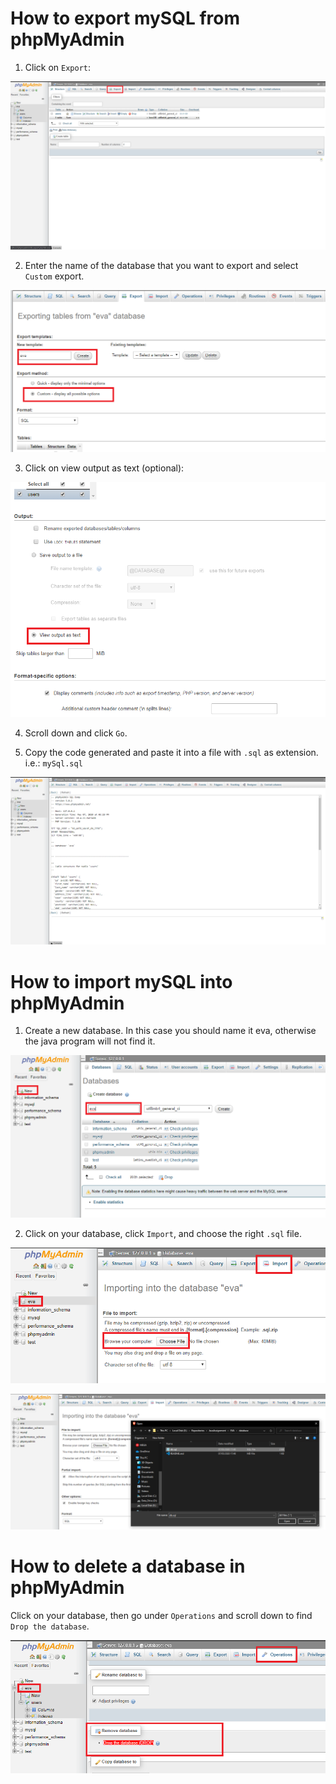 # How to export mySQL from phpMyAdmin

1. Click on `Export`:

![](./img/1.png)

2. Enter the name of the database that you want to export and select `Custom` export.

![](./img/2.png)

3. Click on view output as text (optional):

![](./img/3.png)

4. Scroll down and click `Go`.

5. Copy the code generated and paste it into a file with `.sql` as extension. i.e.: `mySql.sql`

![](./img/4.png)

# How to import mySQL into phpMyAdmin
1. Create a new database. In this case you should name it eva, otherwise the java program will not find it. 

![](./img/5.png)

2. Click on your database, click `Import`, and choose the right `.sql` file.

![](./img/6.png)

![](./img/7.png)

# How to delete a database in phpMyAdmin 

Click on your database, then go under `Operations` and scroll down to find `Drop the database`.

![](./img/8.png)